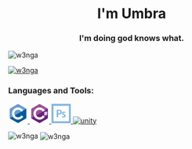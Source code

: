 <h1 align="center">I'm Umbra</h1>
<h3 align="center">I'm doing god knows what.</h3>

<p align="left"> <img src="https://komarev.com/ghpvc/?username=w3nga&label=Profile%20views&color=0e75b6&style=flat" alt="w3nga" /> </p>

<p align="left"> <a href="https://github.com/ryo-ma/github-profile-trophy"><img src="https://github-profile-trophy.vercel.app/?username=w3nga" alt="w3nga" /></a> </p>


<h3 align="left">Languages and Tools:</h3>
<p align="left"> <a href="https://www.cprogramming.com/" target="_blank"> <img src="https://raw.githubusercontent.com/devicons/devicon/master/icons/c/c-original.svg" alt="c" width="40" height="40"/> </a> <a href="https://www.w3schools.com/cs/" target="_blank"> <img src="https://raw.githubusercontent.com/devicons/devicon/master/icons/csharp/csharp-original.svg" alt="csharp" width="40" height="40"/> </a> <a href="https://www.photoshop.com/en" target="_blank"> <img src="https://raw.githubusercontent.com/devicons/devicon/master/icons/photoshop/photoshop-line.svg" alt="photoshop" width="40" height="40"/> </a> <a href="https://unity.com/" target="_blank"> <img src="https://www.vectorlogo.zone/logos/unity3d/unity3d-icon.svg" alt="unity" width="40" height="40"/> </a> </p>

<p><img align="left" src="https://github-readme-stats.vercel.app/api/top-langs?username=w3nga&show_icons=true&locale=en&layout=compact" alt="w3nga" /></p>

<p>&nbsp;<img align="center" src="https://github-readme-stats.vercel.app/api?username=w3nga&show_icons=true&locale=en" alt="w3nga" /></p>
